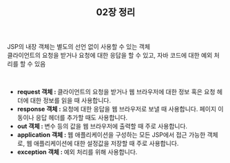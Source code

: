 <header>
  <h2>02장 정리</h2>
</header>
<body>
  <p>
    JSP의 내장 객체는 별도의 선언 없이 사용할 수 있는 객체 <br/>
    클라이언트의 요청을 받거나 요청에 대한 응답을 할 수 있고, 자바 코드에 대한 예외 처리를 할 수 있음 <br/>
  </p>
  <br/>
  <ul>
    <li><b>request 객체 : </b>클라이언트의 요청을 받거나 웹 브라우저에 대한 정보 혹은 요청 헤더에 대한 정보를 읽을 때 사용합니다.</li>
    <li><b>response 객체 : </b>요청에 대한 응답을 웹 브라우저로 보낼 때 사용합니다. 페이지 이동이나 응답 헤더를 추가할 때도 사용합니다.</li>
    <li><b>out 객체 : </b>변수 등의 값을 웹 브라우저에 출력할 때 주로 사용합니다.</li>
    <li><b>application 객체 : </b>웹 애플리케이션을 구성하는 모든 JSP에서 접근 가능한 객체로, 웹 애플리케이션에 대한 설정값을 저장할 때 주로 사용합니다.</li>
    <li><b>exception 객체 : </b>예외 처리를 위해 사용합니다.</li>
  </ul>
</body>
